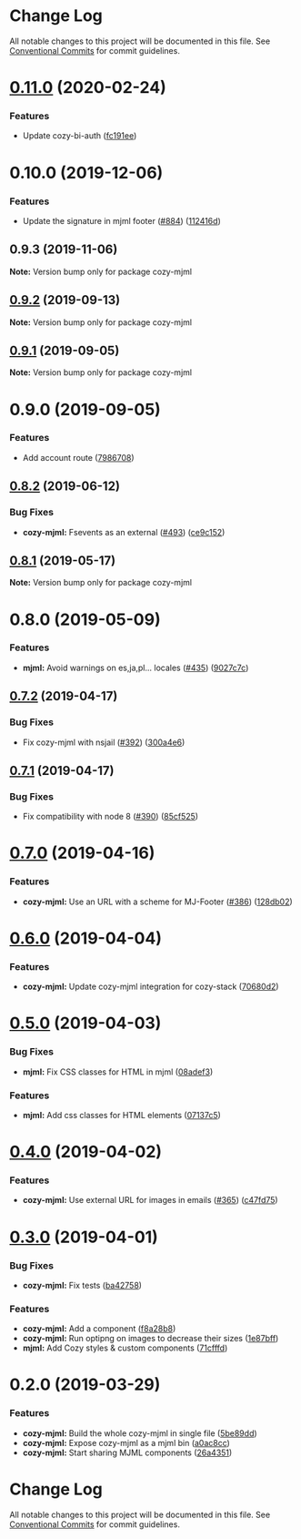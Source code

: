 # Change Log

All notable changes to this project will be documented in this file.
See [Conventional Commits](https://conventionalcommits.org) for commit guidelines.

# [0.11.0](https://github.com/cozy/cozy-libs/compare/cozy-mjml@0.10.0...cozy-mjml@0.11.0) (2020-02-24)


### Features

* Update cozy-bi-auth ([fc191ee](https://github.com/cozy/cozy-libs/commit/fc191ee))





# 0.10.0 (2019-12-06)


### Features

* Update the signature in mjml footer ([#884](https://github.com/cozy/cozy-libs/issues/884)) ([112416d](https://github.com/cozy/cozy-libs/commit/112416d))





## 0.9.3 (2019-11-06)

**Note:** Version bump only for package cozy-mjml





## [0.9.2](https://github.com/cozy/cozy-libs/compare/cozy-mjml@0.9.1...cozy-mjml@0.9.2) (2019-09-13)

**Note:** Version bump only for package cozy-mjml





## [0.9.1](https://github.com/cozy/cozy-libs/compare/cozy-mjml@0.9.0...cozy-mjml@0.9.1) (2019-09-05)

**Note:** Version bump only for package cozy-mjml





# 0.9.0 (2019-09-05)


### Features

* Add account route ([7986708](https://github.com/cozy/cozy-libs/commit/7986708))





## [0.8.2](https://github.com/cozy/cozy-libs/compare/cozy-mjml@0.8.1...cozy-mjml@0.8.2) (2019-06-12)


### Bug Fixes

* **cozy-mjml:** Fsevents as an external ([#493](https://github.com/cozy/cozy-libs/issues/493)) ([ce9c152](https://github.com/cozy/cozy-libs/commit/ce9c152))





<a name="0.8.1"></a>
## [0.8.1](https://github.com/cozy/cozy-libs/compare/cozy-mjml@0.8.0...cozy-mjml@0.8.1) (2019-05-17)




**Note:** Version bump only for package cozy-mjml

<a name="0.8.0"></a>
# 0.8.0 (2019-05-09)


### Features

* **mjml:** Avoid warnings on es,ja,pl... locales ([#435](https://github.com/cozy/cozy-libs/issues/435)) ([9027c7c](https://github.com/cozy/cozy-libs/commit/9027c7c))




<a name="0.7.2"></a>
## [0.7.2](https://github.com/cozy/cozy-libs/compare/cozy-mjml@0.7.1...cozy-mjml@0.7.2) (2019-04-17)


### Bug Fixes

* Fix cozy-mjml with nsjail ([#392](https://github.com/cozy/cozy-libs/issues/392)) ([300a4e6](https://github.com/cozy/cozy-libs/commit/300a4e6))




<a name="0.7.1"></a>
## [0.7.1](https://github.com/cozy/cozy-libs/compare/cozy-mjml@0.7.0...cozy-mjml@0.7.1) (2019-04-17)


### Bug Fixes

* Fix compatibility with node 8 ([#390](https://github.com/cozy/cozy-libs/issues/390)) ([85cf525](https://github.com/cozy/cozy-libs/commit/85cf525))




<a name="0.7.0"></a>
# [0.7.0](https://github.com/cozy/cozy-libs/compare/cozy-mjml@0.6.0...cozy-mjml@0.7.0) (2019-04-16)


### Features

* **cozy-mjml:** Use an URL with a scheme for MJ-Footer ([#386](https://github.com/cozy/cozy-libs/issues/386)) ([128db02](https://github.com/cozy/cozy-libs/commit/128db02))




<a name="0.6.0"></a>
# [0.6.0](https://github.com/cozy/cozy-libs/compare/cozy-mjml@0.5.0...cozy-mjml@0.6.0) (2019-04-04)


### Features

* **cozy-mjml:** Update cozy-mjml integration for cozy-stack ([70680d2](https://github.com/cozy/cozy-libs/commit/70680d2))




<a name="0.5.0"></a>
# [0.5.0](https://github.com/cozy/cozy-libs/compare/cozy-mjml@0.4.0...cozy-mjml@0.5.0) (2019-04-03)


### Bug Fixes

* **mjml:** Fix CSS classes for HTML in mjml ([08adef3](https://github.com/cozy/cozy-libs/commit/08adef3))


### Features

* **mjml:** Add css classes for HTML elements ([07137c5](https://github.com/cozy/cozy-libs/commit/07137c5))




<a name="0.4.0"></a>
# [0.4.0](https://github.com/cozy/cozy-libs/compare/cozy-mjml@0.3.0...cozy-mjml@0.4.0) (2019-04-02)


### Features

* **cozy-mjml:** Use external URL for images in emails ([#365](https://github.com/cozy/cozy-libs/issues/365)) ([c47fd75](https://github.com/cozy/cozy-libs/commit/c47fd75))




<a name="0.3.0"></a>
# [0.3.0](https://github.com/cozy/cozy-libs/compare/cozy-mjml@0.2.0...cozy-mjml@0.3.0) (2019-04-01)


### Bug Fixes

* **cozy-mjml:** Fix tests ([ba42758](https://github.com/cozy/cozy-libs/commit/ba42758))


### Features

* **cozy-mjml:** Add a <mj-default /> component ([f8a28b8](https://github.com/cozy/cozy-libs/commit/f8a28b8))
* **cozy-mjml:** Run optipng on images to decrease their sizes ([1e87bff](https://github.com/cozy/cozy-libs/commit/1e87bff))
* **mjml:** Add Cozy styles & custom components ([71cfffd](https://github.com/cozy/cozy-libs/commit/71cfffd))




<a name="0.2.0"></a>
# 0.2.0 (2019-03-29)


### Features

* **cozy-mjml:** Build the whole cozy-mjml in single file ([5be89dd](https://github.com/cozy/cozy-libs/commit/5be89dd))
* **cozy-mjml:** Expose cozy-mjml as a mjml bin ([a0ac8cc](https://github.com/cozy/cozy-libs/commit/a0ac8cc))
* **cozy-mjml:** Start sharing MJML components ([26a4351](https://github.com/cozy/cozy-libs/commit/26a4351))




# Change Log

All notable changes to this project will be documented in this file.
See [Conventional Commits](https://conventionalcommits.org) for commit guidelines.
